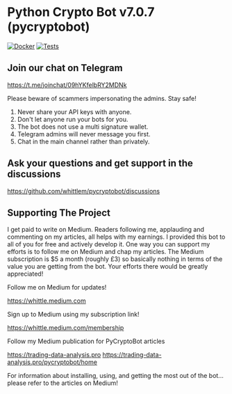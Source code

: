# Python Crypto Bot v7.0.7 (pycryptobot)

[![Docker](https://github.com/whittlem/pycryptobot/actions/workflows/container.yml/badge.svg)](https://github.com/whittlem/pycryptobot/actions/workflows/container.yml/badge.svg) [![Tests](https://github.com/whittlem/pycryptobot/actions/workflows/unit-tests.yml/badge.svg)](https://github.com/whittlem/pycryptobot/actions/workflows/unit-tests.yml/badge.svg)

## Join our chat on Telegram

<https://t.me/joinchat/09hYKfelbRY2MDNk>

Please beware of scammers impersonating the admins. Stay safe!

1. Never share your API keys with anyone.
2. Don't let anyone run your bots for you.
3. The bot does not use a multi signature wallet.
4. Telegram admins will never message you first.
5. Chat in the main channel rather than privately.

## Ask your questions and get support in the discussions

<https://github.com/whittlem/pycryptobot/discussions>

## Supporting The Project

I get paid to write on Medium. Readers following me, applauding and commenting on my articles, all helps with my earnings. I provided this bot to all of you for free and actively develop it. One way you can support my efforts is to follow me on Medium and chap my articles. The Medium subscription is $5 a month (roughly £3) so basically nothing in terms of the value you are getting from the bot. Your efforts there would be greatly appreciated!

Follow me on Medium for updates!

<https://whittle.medium.com>

Sign up to Medium using my subscription link!

<https://whittle.medium.com/membership>

Follow my Medium publication for PyCryptoBot articles

<https://trading-data-analysis.pro>
<https://trading-data-analysis.pro/pycryptobot/home>

For information about installing, using, and getting the most out of the bot... please refer to the articles on Medium!
